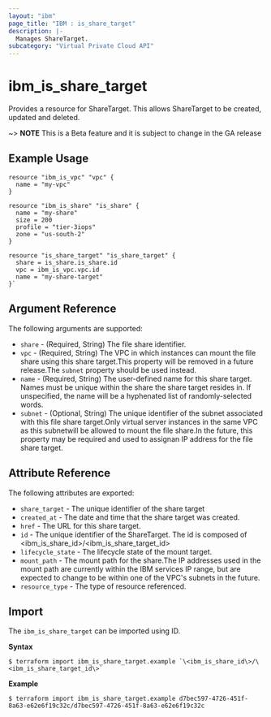 ```yaml
---
layout: "ibm"
page_title: "IBM : is_share_target"
description: |-
  Manages ShareTarget.
subcategory: "Virtual Private Cloud API"
---
```



# ibm\_is_share_target

Provides a resource for ShareTarget. This allows ShareTarget to be created, updated and deleted.

~> **NOTE**
This is a Beta feature and it is subject to change in the GA release 

## Example Usage

```hcl
resource "ibm_is_vpc" "vpc" {
  name = "my-vpc"
}

resource "ibm_is_share" "is_share" {
  name = "my-share"
  size = 200
  profile = "tier-3iops"
  zone = "us-south-2"
}

resource "is_share_target" "is_share_target" {
  share = is_share.is_share.id
  vpc = ibm_is_vpc.vpc.id
  name = "my-share-target"
}`
```

## Argument Reference

The following arguments are supported:

* `share` - (Required, String) The file share identifier.
* `vpc` - (Required, String) The VPC in which instances can mount the file share using this share target.This property will be removed in a future release.The `subnet` property should be used instead.
* `name` - (Required, String) The user-defined name for this share target. Names must be unique within the share the share target resides in. If unspecified, the name will be a hyphenated list of randomly-selected words.
* `subnet` - (Optional, String) The unique identifier of the subnet associated with this file share target.Only virtual server instances in the same VPC as this subnetwill be allowed to mount the file share.In the future, this property may be required and used to assignan IP address for the file share target.
## Attribute Reference

The following attributes are exported:


* `share_target` - The unique identifier of the share target
* `created_at` - The date and time that the share target was created.
* `href` - The URL for this share target.
* `id` - The unique identifier of the ShareTarget. The id is composed of \<ibm_is_share_id\>/\<ibm_is_share_target_id\>
* `lifecycle_state` - The lifecycle state of the mount target.
* `mount_path` - The mount path for the share.The IP addresses used in the mount path are currently within the IBM services IP range, but are expected to change to be within one of the VPC's subnets in the future.
* `resource_type` - The type of resource referenced.


## Import

The `ibm_is_share_target` can be imported using ID.

**Syntax**

```
$ terraform import ibm_is_share_target.example `\<ibm_is_share_id\>/\<ibm_is_share_target_id\>`
```

**Example**

```
$ terraform import ibm_is_share_target.example d7bec597-4726-451f-8a63-e62e6f19c32c/d7bec597-4726-451f-8a63-e62e6f19c32c
```